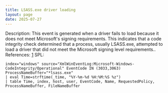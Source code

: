 ```yaml
---
title: LSASS.exe driver loading
layout: page
date: 2025-07-27
---
```


Description: This event is generated when a driver fails to load because it does not meet Microsoft's signing requirements. This indicates that a code integrity check determined that a process, usually LSASS.exe, attempted to load a driver that did not meet the Microsoft signing level requirements..
References: [1](https://media.defense.gov/2024/Sep/25/2003553985/-1/-1/0/CTR-DETECTING-AND-MITIGATING-AD-COMPROMISES.PDF?is=33b30d991586f22c130c22b8ad5f62e4392bfc8d8483153841c8c4698a6076f4#%5B%7B%22num%22%3A182%2C%22gen%22%3A0%7D%2C%7B%22name%22%3A%22XYZ%22%7D%2C54%2C691%2C0%5D)
SPL:

```spl
index="windows" source="XmlWinEventLog:Microsoft-Windows-CodeIntegrity/Operational" EventCode IN (3033,3063) ProcessNameBuffer="*lsass.exe"
| eval Time=strftime(_time, "%Y-%m-%d %H:%M:%S %z")
| table Time, index, host, user, EventCode, Name, RequestedPolicy, ProcessNameBuffer, FileNameBuffer
```
